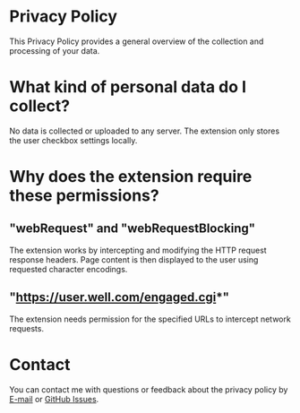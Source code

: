# Privacy Policy

This Privacy Policy provides a general overview of the collection and processing of your data.

# What kind of personal data do I collect?
No data is collected or uploaded to any server. The extension only stores the user checkbox settings locally.

# Why does the extension require these permissions?

## "webRequest" and "webRequestBlocking"
The extension works by intercepting and modifying the HTTP request response headers. Page content is then displayed to the user using requested character encodings.

## "https://user.well.com/engaged.cgi*"
The extension needs permission for the specified URLs to intercept network requests.

# Contact
You can contact me with questions or feedback about the privacy policy by [E-mail](mailto:comment@colortab.org) or [GitHub Issues](https://github.com/keithxemi/Engaged-UTF-8/issues).
